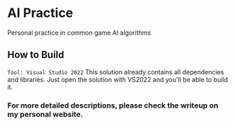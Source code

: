# AI Practice
Personal practice in common game AI algorithms
## How to Build
`Tool: Visual Studio 2022`
This solution already contains all dependencies and libraries. Just open the solution with VS2022 and you'll be able to build it.

### For more detailed descriptions, please check the writeup on my personal website.